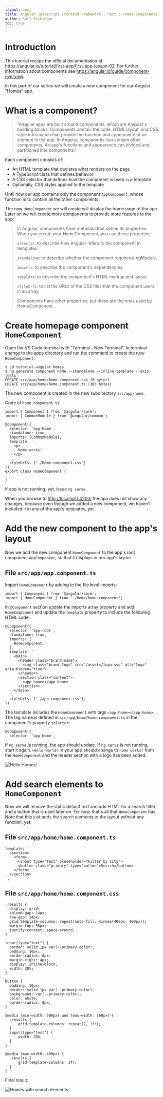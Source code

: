```yaml
---
layout: post
title: Angular Javascript Frontend Framework - Part 3 (Home Component)
author: Ralf Eichinger
toc: true
---
```



# Introduction

This tutorial recaps the official documentation at <https://angular.io/tutorial/first-app/first-app-lesson-02>. For further information about components see <https://angular.io/guide/component-overview>.

In this part  of our series we will create a new component for our Angular "Homes" app.

# What is a component?

> "Angular apps are built around components, which are Angular's building blocks. Components contain the code, HTML layout, and CSS style information that provide the function and appearance of an element in the app. In Angular, components can contain other components. An app's functions and appearance can divided and partitioned into components."

Each component consists of:

* An HTML template that declares what renders on the page
* A TypeScript class that defines behavior
* A CSS selector that defines how the component is used in a template
* Optionally, CSS styles applied to the template

Until now our app contains only the component `AppComponent`, whose function is to contain all the other components.

The new `HomeComponent` we will create will display the home page of the app. Later on we will create more components to provide more features to the app.

> In Angular, components have metadata that define its properties. When you create your HomeComponent, you use these properties:
>
> `selector`: to describe how Angular refers to the component in templates.
>
> `standalone`: to describe whether the component requires a ngModule.
>
> `imports`: to describe the component's dependencies.
>
> `template`: to describe the component's HTML markup and layout.
>
> `styleUrls`: to list the URLs of the CSS files that the component users in an array.
>
> Components have other properties, but these are the ones used by HomeComponent.

# Create homepage component `HomeComponent`

Open the VS Code terminal with "Terminal - New Terminal". In terminal change to the apps directory and run the command to create the new `HomeComponent`:

```
$ cd tutorial-angular-homes
$ ng generate component Home --standalone --inline-template --skip-tests
CREATE src/app/home/home.component.css (0 bytes)
CREATE src/app/home/home.component.ts (303 bytes)
```

The new component is created in the new subdirectory `src/app/home`.

Code of `home.component.ts`:

```
import { Component } from '@angular/core';
import { CommonModule } from '@angular/common';

@Component({
  selector: 'app-home',
  standalone: true,
  imports: [CommonModule],
  template: `
    <p>
      home works!
    </p>
  `,
  styleUrls: ['./home.component.css']
})
export class HomeComponent {

}
```

If app is not running, yet, issue `ng serve`.

When you browse to <http://localhost:4200/> the app does not show any changes, because even though we added a new component, we haven't included it in any of the app's templates, yet.

# Add the new component to the app's layout

Now we add the new component `HomeComponent` to the app's root component `AppComponent`, so that it displays in our app's layout.

## File `src/app/app.component.ts`

Import `HomeComponent` by adding to the file level imports:

```
import { Component } from '@angular/core';
import { HomeComponent } from './home/home.component';
```

In `@Component` section update the imports array property and add `HomeComponent` and update the `template` property to include the following HTML code:

```
@Component({
  selector: 'app-root',
  standalone: true,
  imports: [
    HomeComponent,
  ],
  template: `
    <main>
      <header class="brand-name">
        <img class="brand-logo" src="/assets/logo.svg" alt="logo" aria-hidden="true">
      </header>
      <section class="content">
        <app-home></app-home>
      </section>
    </main>
  `,
  styleUrls: ['./app.component.css'],
})
```

The template includes the `HomeComponent` with tags `<app-home></app-home>`. The tag name is defined in `src/app/home/home.component.ts` in the component's property `selector`:

```
@Component({
  selector: 'app-home',
```

If `ng serve` is running, the app should update. If `ng serve` is not running, start it again. `Hello world!` in your app should change to `home works!` from the `HomeComponent` and the header section with a logo has been added:

![Hello Homes!](/assets/topics/development/javascript/angular-homes-01.jpg)

# Add search elements to `HomeComponent`

Now we will remove the static default text and add HTML for a search filter and a button that is used later on. For now, that's all that `HomeComponent` has. Note that this just adds the search elements to the layout without any function, yet.

## File `src/app/home/home.component.ts`

```
template: `
  <section>
    <form>
      <input type="text" placeholder="Filter by city">
      <button class="primary" type="button">Search</button>
    </form>
  </section>
`,
```

## File `src/app/home/home.component.css`

```
.results {
  display: grid;
  column-gap: 14px;
  row-gap: 14px;
  grid-template-columns: repeat(auto-fill, minmax(400px, 400px));
  margin-top: 50px;
  justify-content: space-around;
}

input[type="text"] {
  border: solid 1px var(--primary-color);
  padding: 10px;
  border-radius: 8px;
  margin-right: 4px;
  display: inline-block;
  width: 30%;
}

button {
  padding: 10px;
  border: solid 1px var(--primary-color);
  background: var(--primary-color);
  color: white;
  border-radius: 8px;
}

@media (min-width: 500px) and (max-width: 768px) {
  .results {
      grid-template-columns: repeat(2, 1fr);
  }
  input[type="text"] {
      width: 70%;
  }   
}

@media (max-width: 499px) {
  .results {
      grid-template-columns: 1fr;
  }
}
```

Final result:

![Homes with search elements](/assets/topics/development/javascript/angular-homes-02.jpg)